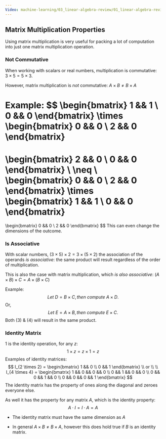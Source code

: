 ```yaml
---
Video: machine-learning/03_linear-algebra-review/01_linear-algebra-review/09_matrix-multiplication-properties.mp4
---
```


## Matrix Multiplication Properties

Using matrix multiplication is very useful for packing a lot of computation into just one matrix multiplication operation.

### Not Commutative

When working with scalars or real numbers, multiplication is commutative: $3\times5 = 5\times3$. 

However, matrix multiplication is _not_ commutative: $A \times B \neq B \times A$

Example:
$$
\begin{bmatrix}
1 && 1 \\
0 && 0
\end{bmatrix}
\times
\begin{bmatrix}
0 && 0 \\
2 && 0
\end{bmatrix}
=
\begin{bmatrix}
2 && 0 \\
0 && 0
\end{bmatrix}
\\
\neq
\\
\begin{bmatrix}
0 && 0 \\
2 && 0
\end{bmatrix}
\times
\begin{bmatrix}
1 && 1 \\
0 && 0
\end{bmatrix}
=
\begin{bmatrix}
0 && 0 \\
2 && 0 
\end{bmatrix}
$$
This can even change the dimensions of the outcome.

### Is Associative

With scalar numbers, $(3\times5)\times2 = 3\times(5\times2)$ the association of the operands _is associative_: the same product will result regardless of the order of multiplication.

This is also the case with matrix multiplication, which _is also associative_: $(A \times B) \times C = A \times (B \times C)$

Example:
$$
Let\ D = B \times C, then\ compute\ A \times D.
$$
Or,
$$
Let\ E = A \times B, then\ compute\ E \times C.
$$
Both (3) & (4) will result in the same product.

### Identity Matrix

$1$ is the identity operation, for any $z$:
$$
1 \times z = z \times 1 = z
$$
Examples of identity matrices:
$$
I_{2 \times 2} = \begin{bmatrix}
1 && 0 \\
0 && 1
\end{bmatrix}
\\
or \\
\\
I_{4 \times 4} = \begin{bmatrix}
1 && 0 && 0 && 0 \\
0 && 1 && 0 && 0 \\
0 && 0 && 1 && 0 \\
0 && 0 && 0 && 1
\end{bmatrix}
$$
The identity matrix has the property of ones along the diagonal and zeroes everyone else.  

As well it has the property for any matrix $A$, which is the identity property:
$$
A \cdot I = I \cdot A = A
$$

* The identity matrix must have the same dimension as $A$

* In general $A \times B \neq B \times A$, however this does hold true if $B$ is an identity matrix.